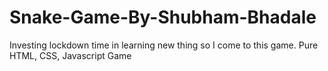# Snake-Game-By-Shubham-Bhadale

Investing lockdown time in learning new thing so I come to this game.
Pure HTML, CSS, Javascript Game
